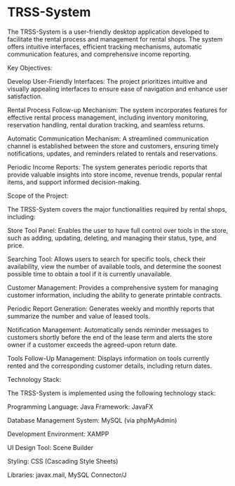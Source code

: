 # TRSS-System

The TRSS-System is a user-friendly desktop application developed to facilitate the rental process and management for rental shops. The system offers intuitive interfaces, efficient tracking mechanisms, automatic communication features, and comprehensive income reporting.



Key Objectives:

Develop User-Friendly Interfaces: The project prioritizes intuitive and visually appealing interfaces to ensure ease of navigation and enhance user satisfaction.

Rental Process Follow-up Mechanism: The system incorporates features for effective rental process management, including inventory monitoring, reservation handling, 
rental duration tracking, and seamless returns.

Automatic Communication Mechanism: A streamlined communication channel is established between the store and customers, ensuring timely notifications, updates, and 
reminders related to rentals and reservations.

Periodic Income Reports: The system generates periodic reports that provide valuable insights into store income, revenue trends, popular rental items, and support 
informed decision-making.



Scope of the Project:

The TRSS-System covers the major functionalities required by rental shops, including:

Store Tool Panel: Enables the user to have full control over tools in the store, such as adding, updating, deleting, and managing their status, type, and price.

Searching Tool: Allows users to search for specific tools, check their availability, view the number of available tools, and determine the soonest possible time to obtain a tool if it is currently unavailable.

Customer Management: Provides a comprehensive system for managing customer information, including the ability to generate printable contracts.

Periodic Report Generation: Generates weekly and monthly reports that summarize the number and value of leased tools.

Notification Management: Automatically sends reminder messages to customers shortly before the end of the lease term and alerts the store owner if a customer exceeds the agreed-upon return date.

Tools Follow-Up Management: Displays information on tools currently rented and the corresponding customer details, including return dates.



Technology Stack:

The TRSS-System is implemented using the following technology stack:

Programming Language: Java
Framework: JavaFX

Database Management System: MySQL (via phpMyAdmin)

Development Environment: XAMPP

UI Design Tool: Scene Builder

Styling: CSS (Cascading Style Sheets)

Libraries: javax.mail, MySQL Connector/J

